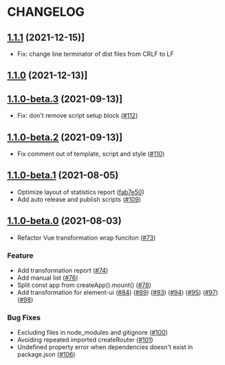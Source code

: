# CHANGELOG

## [1.1.1](https://github.com/originjs/vue-codemod/compare/v1.1.0...v1.1.1) (2021-12-15)]

* Fix: change line terminator of dist files from CRLF to LF

## [1.1.0](https://github.com/originjs/vue-codemod/compare/v1.1.0-beta.3...v1.1.0) (2021-12-13)]

## [1.1.0-beta.3](https://github.com/originjs/vue-codemod/compare/v1.1.0-beta.2...v1.1.0-beta.3) (2021-09-13)]

* Fix: don't remove script setup block ([#112](https://github.com/originjs/vue-codemod/pull/112))

## [1.1.0-beta.2](https://github.com/originjs/vue-codemod/compare/v1.1.0-beta.1...v1.1.0-beta.2) (2021-09-13)]

* Fix comment out of template, script and style ([#110](https://github.com/originjs/vue-codemod/pull/110))

## [1.1.0-beta.1](https://github.com/originjs/vue-codemod/compare/v1.1.0-beta.0...v1.1.0-beta.1) (2021-08-05)

* Optimize layout of statistics report ([fab7e50](https://github.com/originjs/vue-codemod/commit/fab7e506831886c5facae4e26fc9feb65a09900d))
* Add auto release and publish scripts ([#109](https://github.com/originjs/vue-codemod/pull/109))

## [1.1.0-beta.0](https://github.com/originjs/vue-codemod/compare/v1.0.2...v1.1.0-beta.0) (2021-08-03)

* Refactor Vue transformation wrap funciton ([#73](https://github.com/originjs/vue-codemod/pull/73))

### Feature

* Add transformation report ([#74](https://github.com/originjs/vue-codemod/pull/74))
* Add manual list ([#76](https://github.com/originjs/vue-codemod/pull/76))
* Split const app from createApp().mount() ([#78](https://github.com/originjs/vue-codemod/pull/78))
* Add transformation for element-ui ([#84](https://github.com/originjs/vue-codemod/pull/84)) ([#89](https://github.com/originjs/vue-codemod/pull/89)) ([#93](https://github.com/originjs/vue-codemod/pull/93)) ([#94](https://github.com/originjs/vue-codemod/pull/94)) ([#95](https://github.com/originjs/vue-codemod/pull/95)) ([#97](https://github.com/originjs/vue-codemod/pull/97)) ([#98](https://github.com/originjs/vue-codemod/pull/98)) 

### Bug Fixes

* Excluding files in node_modules and gitignore ([#100](https://github.com/originjs/vue-codemod/pull/100))
* Avoiding repeated imported createRouter ([#101](https://github.com/originjs/vue-codemod/pull/101))
* Undefined property error when dependencies doesn't exist in package.json ([#106](https://github.com/originjs/vue-codemod/pull/106))